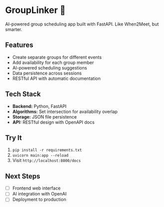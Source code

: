 # GroupLinker 🤝

AI-powered group scheduling app built with FastAPI. Like When2Meet, but smarter.

## Features
- Create separate groups for different events
- Add availability for each group member  
- AI-powered scheduling suggestions
- Data persistence across sessions
- RESTful API with automatic documentation

## Tech Stack
- **Backend:** Python, FastAPI
- **Algorithms:** Set intersection for availability overlap
- **Storage:** JSON file persistence
- **API:** RESTful design with OpenAPI docs

## Try It
1. `pip install -r requirements.txt`
2. `uvicorn main:app --reload`
3. Visit `http://localhost:8000/docs`

## Next Steps
- [ ] Frontend web interface
- [ ] AI integration with OpenAI
- [ ] Deployment to production